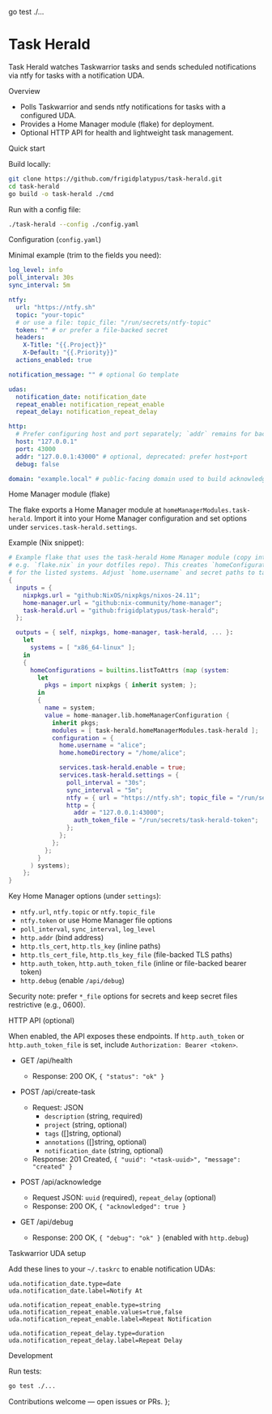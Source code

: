 go test ./...
# Task Herald

Task Herald watches Taskwarrior tasks and sends scheduled notifications via ntfy for tasks with a notification UDA.

Overview
- Polls Taskwarrior and sends ntfy notifications for tasks with a configured UDA.
- Provides a Home Manager module (flake) for deployment.
- Optional HTTP API for health and lightweight task management.

Quick start

Build locally:

```sh
git clone https://github.com/frigidplatypus/task-herald.git
cd task-herald
go build -o task-herald ./cmd
```

Run with a config file:

```sh
./task-herald --config ./config.yaml
```

Configuration (`config.yaml`)

Minimal example (trim to the fields you need):

```yaml
log_level: info
poll_interval: 30s
sync_interval: 5m

ntfy:
  url: "https://ntfy.sh"
  topic: "your-topic"
  # or use a file: topic_file: "/run/secrets/ntfy-topic"
  token: "" # or prefer a file-backed secret
  headers:
    X-Title: "{{.Project}}"
    X-Default: "{{.Priority}}"
  actions_enabled: true

notification_message: "" # optional Go template

udas:
  notification_date: notification_date
  repeat_enable: notification_repeat_enable
  repeat_delay: notification_repeat_delay

http:
  # Prefer configuring host and port separately; `addr` remains for backward compatibility
  host: "127.0.0.1"
  port: 43000
  addr: "127.0.0.1:43000" # optional, deprecated: prefer host+port
  debug: false

domain: "example.local" # public-facing domain used to build acknowledgement URLs in notifications
```

Home Manager module (flake)

The flake exports a Home Manager module at `homeManagerModules.task-herald`. Import it into your Home Manager configuration and set options under `services.task-herald.settings`.

Example (Nix snippet):

```nix
# Example flake that uses the task-herald Home Manager module (copy into
# e.g. `flake.nix` in your dotfiles repo). This creates `homeConfigurations`
# for the listed systems. Adjust `home.username` and secret paths to taste.
{
  inputs = {
    nixpkgs.url = "github:NixOS/nixpkgs/nixos-24.11";
    home-manager.url = "github:nix-community/home-manager";
    task-herald.url = "github:frigidplatypus/task-herald";
  };

  outputs = { self, nixpkgs, home-manager, task-herald, ... }:
    let
      systems = [ "x86_64-linux" ];
    in
    {
      homeConfigurations = builtins.listToAttrs (map (system:
        let
          pkgs = import nixpkgs { inherit system; };
        in
        {
          name = system;
          value = home-manager.lib.homeManagerConfiguration {
            inherit pkgs;
            modules = [ task-herald.homeManagerModules.task-herald ];
            configuration = {
              home.username = "alice";
              home.homeDirectory = "/home/alice";

              services.task-herald.enable = true;
              services.task-herald.settings = {
                poll_interval = "30s";
                sync_interval = "5m";
                ntfy = { url = "https://ntfy.sh"; topic_file = "/run/secrets/ntfy-topic"; };
                http = {
                  addr = "127.0.0.1:43000";
                  auth_token_file = "/run/secrets/task-herald-token";
                };
              };
            };
          };
        }
      ) systems);
    };
}
```

Key Home Manager options (under `settings`):
- `ntfy.url`, `ntfy.topic` or `ntfy.topic_file`
- `ntfy.token` or use Home Manager file options
- `poll_interval`, `sync_interval`, `log_level`
- `http.addr` (bind address)
- `http.tls_cert`, `http.tls_key` (inline paths)
- `http.tls_cert_file`, `http.tls_key_file` (file-backed TLS paths)
- `http.auth_token`, `http.auth_token_file` (inline or file-backed bearer token)
- `http.debug` (enable `/api/debug`)

Security note: prefer `*_file` options for secrets and keep secret files restrictive (e.g., 0600).

HTTP API (optional)

When enabled, the API exposes these endpoints. If `http.auth_token` or `http.auth_token_file` is set, include `Authorization: Bearer <token>`.

- GET /api/health
  - Response: 200 OK, `{ "status": "ok" }`

- POST /api/create-task
  - Request: JSON
    - `description` (string, required)
    - `project` (string, optional)
    - `tags` ([]string, optional)
    - `annotations` ([]string, optional)
    - `notification_date` (string, optional)
  - Response: 201 Created, `{ "uuid": "<task-uuid>", "message": "created" }`

- POST /api/acknowledge
  - Request JSON: `uuid` (required), `repeat_delay` (optional)
  - Response: 200 OK, `{ "acknowledged": true }`

- GET /api/debug
  - Response: 200 OK, `{ "debug": "ok" }` (enabled with `http.debug`)

Taskwarrior UDA setup

Add these lines to your `~/.taskrc` to enable notification UDAs:

```text
uda.notification_date.type=date
uda.notification_date.label=Notify At

uda.notification_repeat_enable.type=string
uda.notification_repeat_enable.values=true,false
uda.notification_repeat_enable.label=Repeat Notification

uda.notification_repeat_delay.type=duration
uda.notification_repeat_delay.label=Repeat Delay
```

Development

Run tests:

```sh
go test ./...
```

Contributions welcome — open issues or PRs.
        };
